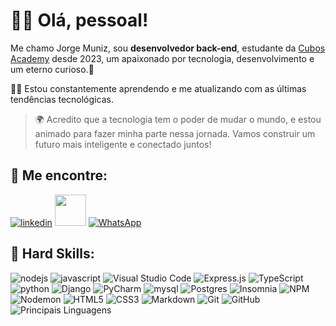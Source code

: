 # 🙋‍♂️ Olá, pessoal! 

Me chamo Jorge Muniz, sou **desenvolvedor back-end**, estudante da [Cubos Academy](https://cubos.academy/) desde 2023, um apaixonado por tecnologia, desenvolvimento e um eterno curioso.🚀

👨‍💻 Estou constantemente aprendendo e me atualizando com as últimas tendências tecnológicas.

> 🌍 Acredito que a tecnologia tem o poder de mudar o mundo, e estou animado para fazer minha parte nessa jornada. Vamos construir um futuro mais inteligente e conectado juntos!

## 🔎 Me encontre:
[![linkedin](https://img.shields.io/badge/LinkedIn-0077B5?style=for-the-badge&logo=linkedin&logoColor=white&custom_title=jorge-muniz)](https://www.linkedin.com/in/jorge-muniz/)
<a href="mailto:jorge.munizfilho@gmail.com">
<img src="https://media.tenor.com/YyvztaMcEiMAAAAi/message-notification.gif" width="50px"></a>
[![WhatsApp](https://img.shields.io/badge/WhatsApp-25D366?style=for-the-badge&logo=whatsapp&logoColor=white)](https://whatsa.me/5599985412118)


## 🧠 Hard Skills:
![nodejs](https://img.shields.io/badge/Node%20js-339933?style=for-the-badge&logo=nodedotjs&logoColor=white)
![javascript](https://img.shields.io/badge/JavaScript-323330?style=for-the-badge&logo=javascript&logoColor=F7DF1E)
![Visual Studio Code](https://img.shields.io/badge/Visual%20Studio%20Code-0078d7.svg?style=for-the-badge&logo=visual-studio-code&logoColor=white)
![Express.js](https://img.shields.io/badge/express.js-%23404d59.svg?style=for-the-badge&logo=express&logoColor=%2361DAFB)
![TypeScript](https://img.shields.io/badge/typescript-%23007ACC.svg?style=for-the-badge&logo=typescript&logoColor=white)
![python](https://img.shields.io/badge/Python-FFD43B?style=for-the-badge&logo=python&logoColor=blue)
![Django](https://img.shields.io/badge/django-%23092E20.svg?style=for-the-badge&logo=django&logoColor=white)
![PyCharm](https://img.shields.io/badge/pycharm-143?style=for-the-badge&logo=pycharm&logoColor=black&color=black&labelColor=green)
![mysql](https://img.shields.io/badge/MySQL-005C84?style=for-the-badge&logo=mysql&logoColor=white)
![Postgres](https://img.shields.io/badge/postgres-%23316192.svg?style=for-the-badge&logo=postgresql&logoColor=white)
![Insomnia](https://img.shields.io/badge/Insomnia-black?style=for-the-badge&logo=insomnia&logoColor=5849BE)
![NPM](https://img.shields.io/badge/NPM-%23CB3837.svg?style=for-the-badge&logo=npm&logoColor=white)
![Nodemon](https://img.shields.io/badge/NODEMON-%23323330.svg?style=for-the-badge&logo=nodemon&logoColor=%BBDEAD)
![HTML5](https://img.shields.io/badge/html5-%23E34F26.svg?style=for-the-badge&logo=html5&logoColor=white)
![CSS3](https://img.shields.io/badge/css3-%231572B6.svg?style=for-the-badge&logo=css3&logoColor=white)
![Markdown](https://img.shields.io/badge/markdown-%23000000.svg?style=for-the-badge&logo=markdown&logoColor=white)
![Git](https://img.shields.io/badge/git-%23F05033.svg?style=for-the-badge&logo=git&logoColor=white)
![GitHub](https://img.shields.io/badge/github-%23121011.svg?style=for-the-badge&logo=github&logoColor=white)
![Principais Linguagens](https://github-readme-stats.vercel.app/api/top-langs/?username=jorgemunizf&theme=tokyonight&hide_border=true&custom_title=Principais%20Linguagens)

